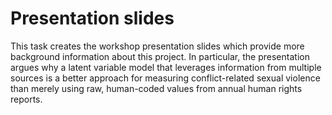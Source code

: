 # Presentation slides

This task creates the workshop presentation slides which provide  more background information about this project. In particular, the presentation argues why a latent variable model that leverages information from multiple sources is a better approach for measuring conflict-related sexual violence than merely using raw, human-coded values from annual human rights reports.
